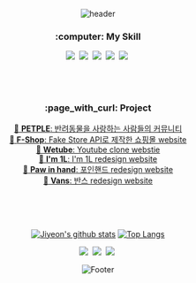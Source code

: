 

<div align="center">
  
  ![header](https://capsule-render.vercel.app/api?type=waving&color=7C9F7D&height=250&section=header&text=JIYEON&fontColor=375238&fontSize=64&animation=fadeIn&fontAlignY=38&desc=%20&descAlignY=62&descAlign=62)

  
  
  <h3> :computer: My Skill </h3>
  <img src="https://img.shields.io/badge/HTML-E34F26?style=flat-square&logo=HTML5&logoColor=white"/></a>&nbsp 
  <img src="https://img.shields.io/badge/CSS-1572B6?style=flat-square&logo=CSS3&logoColor=white"/></a>&nbsp 
  <img src="https://img.shields.io/badge/JavaScript-F7DF1E?style=flat-square&logo=JavaScript&logoColor=white"/></a>&nbsp 
  <img src="https://img.shields.io/badge/React-61DAFB?style=flat-square&logo=React&logoColor=white"/></a>&nbsp 
  <img src="https://img.shields.io/badge/TypeScript-3178C6?style=flat-square&logo=TypeScript&logoColor=white"/></a>&nbsp  
</div>

<br >
<br >
<br >



<div align="center">
  <h3>:page_with_curl: Project</h3>
  
  <a href="https://github.com/ziynii/project__petple" color="black">:gem: <strong>PETPLE</strong>: 반려동물을 사랑하는 사람들의 커뮤니티</a><br/>
  <a href="https://github.com/ziynii/project__f-shop">:gem: <strong>F-Shop</strong>: Fake Store API로 제작한 쇼핑몰 website</a><br/>
  <a href="https://github.com/ziynii/project__wetube">:gem: <strong>Wetube</strong>: Youtube clone webstie</a><br/>
  <a href="https://github.com/ziynii/project__im1l-renewal">:gem: <strong>I'm 1L</strong>: I'm 1L redesign website</a><br/>
  <a href="https://github.com/ziynii/project__pawin-hand__renewal">:gem: <strong>Paw in hand</strong>: 포인핸드 redesign website</a><br/>
  <a href="https://github.com/ziynii/project__vans-renewal">:gem: <strong>Vans</strong>: 반스 redesign website</a>
  
 </div>

<br >
<br >
<br >

<div align="center">
  
  [![Jiyeon's github stats](https://github-readme-stats.vercel.app/api?username=ziynii&show_icons=true&theme=dracula)](https://github.com/ziynii)
  [![Top Langs](https://github-readme-stats.vercel.app/api/top-langs/?username=ziynii&layout=compact)](https://github.com/ziynii/github-readme-stats)
  
</div>

  

<div align="center">
  <a href="">
    <img src="https://img.shields.io/badge/Gmail-EA4335?style=flat-square&logo=Gmail&logoColor=white"/></a>&nbsp  
  </a>
    <a>
    <img src="https://img.shields.io/badge/Portfolio-7C9F7D?style=flat-square"/></a>&nbsp  
  </a>
    <a>
    <img src="https://img.shields.io/badge/DevBlog-20C997?style=flat-square&logo=Velog&logoColor=white"/></a>&nbsp  
  </a>
  
  ![Footer](https://capsule-render.vercel.app/api?type=waving&color=7C9F7D&height=200&section=footer)
</div>

